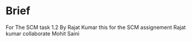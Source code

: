# Brief
 For The SCM task 1.2 By Rajat Kumar
 this for the SCM assignement
 Rajat kumar collaborate Mohit Saini
 

